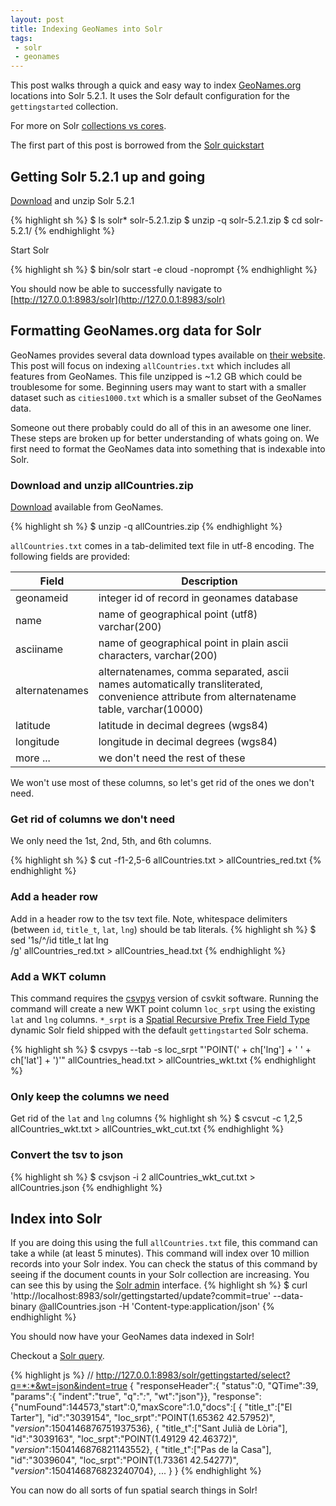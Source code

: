 ```yaml
---
layout: post
title: Indexing GeoNames into Solr
tags:
 - solr
 - geonames
---
```


This post walks through a quick and easy way to index [GeoNames.org](http://geonames.org) locations into Solr 5.2.1. It uses the Solr default configuration for the `gettingstarted` collection. 

For more on Solr [collections vs cores](http://wiki.apache.org/solr/SolrCloud#Glossary).

<div class="message">
  The first part of this post is borrowed from the <a href="http://lucene.apache.org/solr/quickstart.html">Solr quickstart</a>
</div>

## Getting Solr 5.2.1 up and going

[Download](http://www.apache.org/dyn/closer.cgi/lucene/solr/5.2.1) and unzip Solr 5.2.1

{% highlight sh %}
$ ls solr*
solr-5.2.1.zip
$ unzip -q solr-5.2.1.zip
$ cd solr-5.2.1/
{% endhighlight %}

Start Solr

{% highlight sh %}
$ bin/solr start -e cloud -noprompt
{% endhighlight %}

You should now be able to successfully navigate to [http://127.0.0.1:8983/solr](http://127.0.0.1:8983/solr)

## Formatting GeoNames.org data for Solr

GeoNames provides several data download types available on [their website](http://download.geonames.org/export/dump/). This post will focus on indexing `allCountries.txt` which includes all features from GeoNames. This file unzipped is ~1.2 GB which could be troublesome for some. Beginning users may want to start with a smaller dataset such as `cities1000.txt` which is a smaller subset of the GeoNames data.

Someone out there probably could do all of this in an awesome one liner. These steps are broken up for better understanding of whats going on. We first need to format the GeoNames data into something that is indexable into Solr.

### Download and unzip allCountries.zip

[Download](http://download.geonames.org/export/dump/allCountries.zip) available from GeoNames.

{% highlight sh %}
$ unzip -q allCountries.zip
{% endhighlight %}

`allCountries.txt` comes in a tab-delimited text file in utf-8 encoding. The following fields are provided:

Field | Description
----- | -----------
geonameid | integer id of record in geonames database
name | name of geographical point (utf8) varchar(200)
asciiname | name of geographical point in plain ascii characters, varchar(200)
alternatenames | alternatenames, comma separated, ascii names automatically transliterated, convenience attribute from alternatename table, varchar(10000)
latitude | latitude in decimal degrees (wgs84)
longitude | longitude in decimal degrees (wgs84)
more ... | we don't need the rest of these

We won't use most of these columns, so let's get rid of the ones we don't need.

### Get rid of columns we don't need

We only need the 1st, 2nd, 5th, and 6th columns.

{% highlight sh %}
$ cut  -f1-2,5-6 allCountries.txt > allCountries_red.txt
{% endhighlight %}

### Add a header row

Add in a header row to the tsv text file. Note, whitespace delimiters (between `id`, `title_t`, `lat`, `lng`) should be tab literals.
{% highlight sh %}
$ sed '1s/^/id  title_t lat lng\
/g' allCountries_red.txt > allCountries_head.txt
{% endhighlight %}

### Add a WKT column

This command requires the [csvpys](https://github.com/cypreess/csvkit/blob/master/docs/scripts/csvpys.rst) version of csvkit software. Running the command will create a new WKT point column `loc_srpt` using the existing `lat` and `lng` columns. `*_srpt` is a [Spatial Recursive Prefix Tree Field Type](https://cwiki.apache.org/confluence/display/solr/Spatial+Search#SpatialSearch-SpatialRecursivePrefixTreeFieldType(abbreviatedasRPT)) dynamic Solr field shipped with the default `gettingstarted` Solr schema.

{% highlight sh %}
$ csvpys --tab -s loc_srpt "'POINT(' + ch['lng'] + ' ' + ch['lat'] + ')'" allCountries_head.txt > allCountries_wkt.txt
{% endhighlight %}

### Only keep the columns we need

Get rid of the `lat` and `lng` columns
{% highlight sh %}
$ csvcut -c 1,2,5 allCountries_wkt.txt > allCountries_wkt_cut.txt
{% endhighlight %}

### Convert the tsv to json

{% highlight sh %}
$ csvjson -i 2 allCountries_wkt_cut.txt > allCountries.json
{% endhighlight %}

## Index into Solr

If you are doing this using the full `allCountries.txt` file, this command can take a while (at least 5 minutes). This command will index over 10 million records into your Solr index. You can check the status of this command by seeing if the document counts in your Solr collection are increasing. You can see this by using the [Solr admin](http://127.0.0.1:8983/solr/#) interface.
{% highlight sh %}
$ curl 'http://localhost:8983/solr/gettingstarted/update?commit=true' --data-binary @allCountries.json -H 'Content-type:application/json'
{% endhighlight %}

You should now have your GeoNames data indexed in Solr!

Checkout a [Solr query](http://127.0.0.1:8983/solr/gettingstarted/select?q=*:*&wt=json&indent=true).

{% highlight js %}
// http://127.0.0.1:8983/solr/gettingstarted/select?q=*:*&wt=json&indent=true
{
  "responseHeader":{
    "status":0,
    "QTime":39,
    "params":{
      "indent":"true",
      "q":"*:*",
      "wt":"json"}},
  "response":{"numFound":144573,"start":0,"maxScore":1.0,"docs":[
      {
        "title_t":["El Tarter"],
        "id":"3039154",
        "loc_srpt":"POINT(1.65362 42.57952)",
        "_version_":1504146876751937536},
      {
        "title_t":["Sant Julià de Lòria"],
        "id":"3039163",
        "loc_srpt":"POINT(1.49129 42.46372)",
        "_version_":1504146876821143552},
      {
        "title_t":["Pas de la Casa"],
        "id":"3039604",
        "loc_srpt":"POINT(1.73361 42.54277)",
        "_version_":1504146876823240704},
      ...
  }
}
{% endhighlight %}

You can now do all sorts of fun spatial search things in Solr!